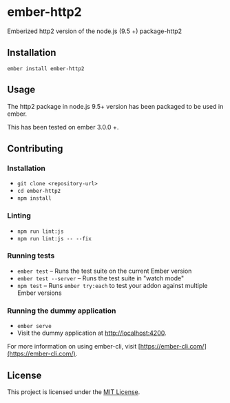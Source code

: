 ember-http2
==============================================================================

Emberized http2 version of the node.js (9.5 +) package-http2

Installation
------------------------------------------------------------------------------

```
ember install ember-http2
```


Usage
------------------------------------------------------------------------------

The http2 package in node.js 9.5+ version has been packaged to be used in ember.

This has been tested on ember 3.0.0 +.


Contributing
------------------------------------------------------------------------------

### Installation

* `git clone <repository-url>`
* `cd ember-http2`
* `npm install`

### Linting

* `npm run lint:js`
* `npm run lint:js -- --fix`

### Running tests

* `ember test` – Runs the test suite on the current Ember version
* `ember test --server` – Runs the test suite in "watch mode"
* `npm test` – Runs `ember try:each` to test your addon against multiple Ember versions

### Running the dummy application

* `ember serve`
* Visit the dummy application at [http://localhost:4200](http://localhost:4200).

For more information on using ember-cli, visit [https://ember-cli.com/](https://ember-cli.com/).

License
------------------------------------------------------------------------------

This project is licensed under the [MIT License](LICENSE.md).
